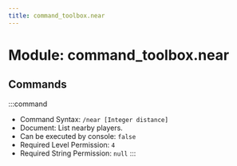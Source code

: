 ```yaml
---
title: command_toolbox.near
---
```



# Module: command_toolbox.near

## Commands
:::command
- Command Syntax: `/near [Integer distance]`
- Document:   List nearby players.
- Can be executed by console: `false`
- Required Level Permission: `4`
- Required String Permission: `null`
:::
